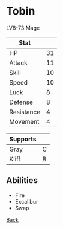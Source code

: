 # Tobin

LV8-73 Mage

| Stat       | <!-- --> |
| ---------- | -------- |
| HP         | 31       |
| Attack     | 11       |
| Skill      | 10       |
| Speed      | 10       |
| Luck       | 8        |
| Defense    | 8        |
| Resistance | 4        |
| Movement   | 4        |

| Supports | <!-- --> |
| -------- | -------- |
| Gray     | C        |
| Kliff    | B        |

## Abilities

- Fire
- Excalibur
- Swap

[Back](../README.md)
